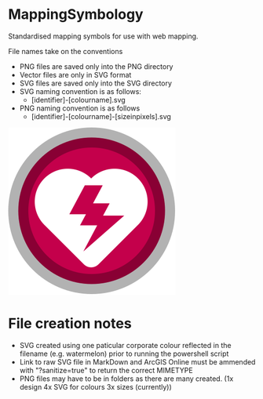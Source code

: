 # MappingSymbology
Standardised mapping symbols for use with web mapping.

File names take on the  conventions
 * PNG files are saved only into the PNG directory
 * Vector files are only in SVG format
 * SVG files are saved only into the SVG directory
 * SVG naming convention is as follows:
   * [identifier]-[colourname].svg
 * PNG naming convention is as follows
   * [identifier]-[colourname]-[sizeinpixels].svg

![Automated External Defibrillator](https://raw.githubusercontent.com/MichaelLindsayCOGC/MappingSymbology/master/SVG/aed-circle-watermelon.svg?sanitize=true)


# File creation notes
 * SVG created using one paticular corporate colour reflected in the filename (e.g. watermelon) prior to running the powershell script
 * Link to raw SVG file in MarkDown and ArcGIS Online must be ammended with "?sanitize=true" to return the correct MIMETYPE
 * PNG files may have to be in folders as there are many created. (1x design 4x SVG for colours 3x sizes (currently))
